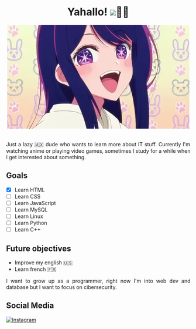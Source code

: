 <h1 align="center"> Yahallo! <img src="https://media.giphy.com/media/hvRJCLFzcasrR4ia7z/giphy.gif" width="35">👋🏼</h1>

<div align="center">
 <picture>
  <img alt="Wave" src="assets/images/Ai.webp">
 </picture>
</div>

<br>

<p align="justify">Just a lazy 🇲🇽 dude who wants to learn more about IT stuff. Currently I'm watching anime or playing video games, sometimes I study for a while when I get interested about something.</p>

## Goals

- [X] Learn HTML
- [ ] Learn CSS
- [ ] Learn JavaScript
- [ ] Learn MySQL
- [ ] Learn Linux
- [ ] Learn Python
- [ ] Learn C++

## Future objectives

- Improve my english 🇺🇸
- Learn french 🇫🇷
<p align="justify">I want to grow up as a programmer, right now I'm into web dev and database but I want to focus on cibersecurity.</p>

## Social Media

[![Instagram](https://img.shields.io/badge/Instagram-%23E4405F.svg?logo=Instagram&logoColor=white)](https://www.instagram.com/bryanfreyrecan/)



<!--
**IIFreyrII/IIFreyrII** is a ✨ _special_ ✨ repository because its `README.md` (this file) appears on your GitHub profile.

Here are some ideas to get you started:

- 🔭 I’m currently working on ...
- 🌱 I’m currently learning ...
- 👯 I’m looking to collaborate on ...
- 🤔 I’m looking for help with ...
- 💬 Ask me about ...
- 📫 How to reach me: ...
- 😄 Pronouns: ...
- ⚡ Fun fact: ...
-->
